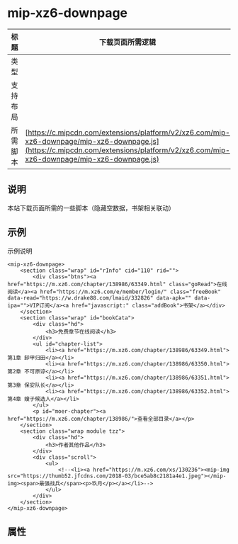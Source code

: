 # mip-xz6-downpage

标题|下载页面所需逻辑
----|----
类型|
支持布局|
所需脚本| [https://c.mipcdn.com/extensions/platform/v2/xz6.com/mip-xz6-downpage/mip-xz6-downpage.js](https://c.mipcdn.com/extensions/platform/v2/xz6.com/mip-xz6-downpage/mip-xz6-downpage.js)

## 说明

本站下载页面所需的一些脚本（隐藏空数据，书架相关联动）

## 示例

示例说明

```
<mip-xz6-downpage>
    <section class="wrap" id="rInfo" cid="110" rid="">
        <div class="btns"><a href="https://m.xz6.com/chapter/138986/63349.html" class="goRead">在线阅读</a><a href="https://m.xz6.com/e/member/login/" class="freeBook" data-read="https://w.drake88.com/lmaid/332826" data-apk="" data-ipa="">VIP订阅</a><a href="javascript:" class="addBook">书架</a></div>
    </section>
    <section class="wrap" id="bookCata">
        <div class="hd">
            <h3>免费章节在线阅读</h3>
        </div>
        <ul id="chapter-list">
            <li><a href="https://m.xz6.com/chapter/138986/63349.html">第1章 卸甲归田</a></li>
            <li><a href="https://m.xz6.com/chapter/138986/63350.html">第2章 不可原谅</a></li>
            <li><a href="https://m.xz6.com/chapter/138986/63351.html">第3章 保安队长</a></li>
            <li><a href="https://m.xz6.com/chapter/138986/63352.html">第4章 嫂子候选人</a></li>
        </ul>
        <p id="moer-chapter"><a href="https://m.xz6.com/chapter/138986/">查看全部目录</a></p>
    </section>
    <section class="wrap module tzz">
        <div class="hd">
            <h3>作者其他作品</h3>
        </div>
        <div class="scroll">
            <ul>
                <!--<li><a href="https://m.xz6.com/xs/130236"><mip-img src="https://thumb52.jfcdns.com/2018-03/bce5ab8c2181a4e1.jpeg"></mip-img><span>最强战兵</span><p>玖月</p></a></li>-->
            </ul>
        </div>
    </section>
</mip-xz6-downpage>
```

## 属性
